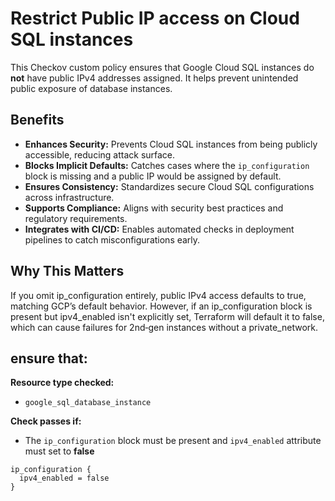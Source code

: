# Restrict Public IP access on Cloud SQL instances
This Checkov custom policy ensures that Google Cloud SQL instances do **not** have public IPv4 addresses assigned. It helps prevent unintended public exposure of database instances.

## Benefits
- **Enhances Security:** Prevents Cloud SQL instances from being publicly accessible, reducing attack surface.
- **Blocks Implicit Defaults:** Catches cases where the `ip_configuration` block is missing and a public IP would be assigned by default.
- **Ensures Consistency:** Standardizes secure Cloud SQL configurations across infrastructure.
- **Supports Compliance:** Aligns with security best practices and regulatory requirements.
- **Integrates with CI/CD:** Enables automated checks in deployment pipelines to catch misconfigurations early.

## Why This Matters

If you omit ip_configuration entirely, public IPv4 access defaults to true, matching GCP’s default behavior.
However, if an ip_configuration block is present but ipv4_enabled isn't explicitly set, Terraform will default it to false, which can cause failures for 2nd‑gen instances without a private_network. 

## ensure that:
**Resource type checked:**  
- `google_sql_database_instance`

**Check passes if:**  
- The `ip_configuration` block must be present and `ipv4_enabled` attribute must set to **false**

```hcl
ip_configuration {
  ipv4_enabled = false
}
```
